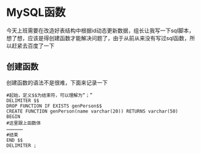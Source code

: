 # MySQL函数

今天上班需要在改造好表结构中根据id动态更新数据，组长让我写一下sql脚本，想了想，应该是得创建函数才能解决问题了，由于从前从来没有写过sql函数，所以赶紧去百度了一下



## 创建函数

创建函数的语法不是很难，下面来记录一下

```
#起始，定义$$为结束符，可以理解为“；”
DELIMITER $$
DROP FUNCTION IF EXISTS genPerson$$
CREATE FUNCTION genPerson(name varchar(20)) RETURNS varchar(50)
BEGIN
#这里跟上函数体
………………
#结束
END $$
DELIMITER ;
```

